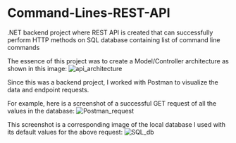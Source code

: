 # Command-Lines-REST-API
.NET backend project where REST API is created that can successfully perform HTTP methods on SQL database containing list of command line commands


The essence of this project was to create a Model/Controller architecture as shown in this image:
![api_architecture](https://user-images.githubusercontent.com/63143129/132111472-b3cc50c4-066c-4f74-9d0c-98f2ca5dd5cc.PNG)



Since this was a backend project, I worked with Postman to visualize the data and endpoint requests.



For example, here is a screenshot of a successful GET request of all the values in the database:
![Postman_request](https://user-images.githubusercontent.com/63143129/132111375-34afedbd-f754-45d8-b1e7-a62ef22733f1.PNG)





This screenshot is a corresponding image of the local database I used with its default values for the above request:
![SQL_db](https://user-images.githubusercontent.com/63143129/132111268-2b8ba523-ed1a-4c3b-a944-6ec478eac19e.PNG)






